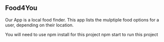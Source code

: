 

## Food4You
Our App is a local food finder.  This app lists the mulptiple food options for a user, depending on their location.

You will need  to use npm install for this project
npm start to run this project
